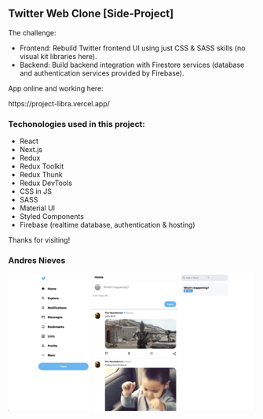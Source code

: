 ## Twitter Web Clone [Side-Project]

The challenge:

- Frontend: Rebuild Twitter frontend UI  using just CSS & SASS skills (no visual kit libraries here).
- Backend: Build backend integration with Firestore services (database and authentication services provided by Firebase).


App online and working here:

<link>https://project-libra.vercel.app/</link>

### Techonologies used in this project:

- React
- Next.js
- Redux
- Redux Toolkit
- Redux Thunk
- Redux DevTools
- CSS in JS
- SASS
- Material UI
- Styled Components
- Firebase (realtime database, authentication & hosting)

Thanks for visiting!

### Andres Nieves

![Screenshot](screenshot.png)
